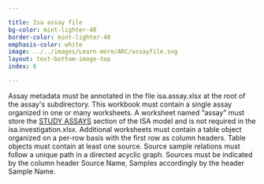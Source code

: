 ```yaml
---

title: Isa assay file
bg-color: mint-lighter-40
border-color: mint-lighter-40
emphasis-color: white
image: ../../images/Learn-more/ARC/assayfile.svg
layout: text-bottom-image-top
index: 6

---
```


Assay metadata must be annotated in the file isa.assay.xlsx at the root of the assay's subdirectory.  This workbook must contain a single assay organized in one or many worksheets.
A worksheet named “assay” must store the [STUDY ASSAYS](https://github.com/nfdi4plants/ARC-specfication/blob/main/ARC%20specification.md#assay-data-and-metadata "Study Assay") section of the ISA model and is not required in the isa.investigation.xlsx. Additional worksheets must contain a table object organized on a per-row basis with the first row as column headers. 
Table objects must contain at least one source. Source sample relations must follow a unique path in a directed acyclic graph. Sources must be indicated by the column header Source Name, Samples accordingly by the header Sample Name.

